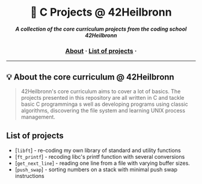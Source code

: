 <h1 align="center">
	🧰  C Projects @ 42Heilbronn
</h1>

<p align="center">
	<b><i> A collection of the core curriculum projects from the coding school 42Heilbronn</i></b><br>

<h3 align="center">
	<a href="#%EF%B8%8F-about">About</a>
	<span> · </span>
	<a href="#%EF%B8%8F-usage">List of projects</a>
	<span> · </span>
</h3>

---
## 💡  About the core curriculum @ 42Heilbronn

> 42Heilbronn's core curriculum aims to cover a lot of basics. The projects presented in this repository are all written in C and tackle basic C programminga s well as developing programs using classic algorithms, discovering the file system and learning UNIX process management. 

## List of projects

* [`libft`]			- re-coding my own library of standard and utility functions
* [`ft_printf`] 	- recoding libc's printf function with several conversions
* [`get_next_line`] - reading one line from a file with varying buffer sizes.
* [`push_swap`]		- sorting numbers on a stack with minimal push swap instructions
